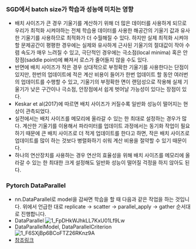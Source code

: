 ### SGD에서 batch size가 학습과 성능에 미치는 영향
- 배치 사이즈가 큰 경우 기울기를 계산하기 위해 더 많은 데이터를 사용하게 되므로 우리가 최적화 시켜야하는 전체 학습용 데이터를 사용한 해공간의 기울기 값과 유사한 기울기를 사용하므로 최적화가 더 수월해질 수 있다. 하지만 실제 최적화 시켜야할 문제공간이 평평한 경우에는 실제와 유사하게 근사된 기울기의 절대값이 작아 수렴 속도가 매우 느려질 수 있고, 극단적인 경우에는 극소점(local minima) 혹은 안장점(saddle point)에 빠져서 로스가 줄어들지 않을 수도 있다.
- 반면에 배치 사이즈가 작은 경우 상대적으로 부정확한 기울기를 사용한다는 단점이 있지만, 한번의 업데이트에 적은 계산 비용이 들어가 한번 업데이트 할 동안 여러번의 업데이트를 수행할 수 있고, 기울기의 부정확한 면이 랜덤성으로 작용해 실제 기울기가 낮은 구간이나 극소점, 안장점에서 쉽게 벗어날 가능성이 있다는 장점이 있다.
- Keskar et al(2017)에 따르면 배치 사이즈가 커질수록 일반화 성능이 떨어지는 현상이 관측되었다. 
- 실전에서는 배치 사이즈를 메모리에 올라갈 수 있는 한 최대로 설정하는 경우가 많다. 계산한 기울기를 이용해서 파라미터를 업데이트 과정에서는 동기화 작업이 필요하기 때문에 큰 배치 사이즈로 더 적게 업데이트를 한다고 하면, 작은 배치 사이즈로 업데이트를 많이 하는 것보다 병렬화하기 쉬워 계산 비용을 절약할 수 있기 때문이다.
- 하나의 연산장치를 사용하는 경우 연산의 효율성을 위해 배치 사이즈를 메모리에 올라갈 수 있는 한 최대한 크게 설정해도 일반화 성능이 떨어질 걱정을 하지 않아도 된다.


### Pytorch DataParallel
- nn.DataParallel로 model을 감싸면 학습을 할 때 다음과 같은 작업을 하는 것입니다. 위에서 언급한 대로 replicate → scatter → parallel_apply → gather 순서대로 진행합니다.
- DataParallel
![1_FpDHkWJhkLL7KxU01Lf9Lw](https://user-images.githubusercontent.com/65876994/109257492-a0233e80-783b-11eb-96db-7ef73ed3a6e0.png)
- DataParallelModel, DataParallelCriterion
![1_F6SXjBp6BCoFTZ26RKnz9A](https://user-images.githubusercontent.com/65876994/109256126-b2e84400-7838-11eb-8966-37e93528fe5d.png)
- [참조링크](https://medium.com/daangn/pytorch-multi-gpu-%ED%95%99%EC%8A%B5-%EC%A0%9C%EB%8C%80%EB%A1%9C-%ED%95%98%EA%B8%B0-27270617936b)
